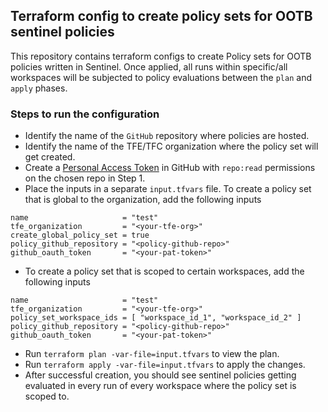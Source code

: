 ## Terraform config to create policy sets for OOTB sentinel policies

This repository contains terraform configs to create Policy sets for OOTB policies written in Sentinel. Once applied, all runs within specific/all workspaces will be subjected to policy evaluations between the `plan` and `apply` phases.

### Steps to run the configuration

- Identify the name of the `GitHub` repository where policies are hosted.
- Identify the name of the TFE/TFC organization where the policy set will get created.
- Create a [Personal Access Token](https://docs.github.com/en/authentication/keeping-your-account-and-data-secure/managing-your-personal-access-tokens) in GitHub with `repo:read` permissions on the chosen repo in Step 1.
- Place the inputs in a separate `input.tfvars` file. To create a policy set that is global to the organization, add the following inputs
```hcl
name                     = "test"
tfe_organization         = "<your-tfe-org>"
create_global_policy_set = true
policy_github_repository = "<policy-github-repo>"
github_oauth_token       = "<your-pat-token>"
```
- To create a policy set that is scoped to certain workspaces, add the following inputs
```hcl
name                     = "test"
tfe_organization         = "<your-tfe-org>"
policy_set_workspace_ids = [ "workspace_id_1", "workspace_id_2" ]
policy_github_repository = "<policy-github-repo>"
github_oauth_token       = "<your-pat-token>"
```
- Run `terraform plan -var-file=input.tfvars` to view the plan.
- Run `terraform apply -var-file=input.tfvars` to apply the changes.
- After successful creation, you should see sentinel policies getting evaluated in every run of every workspace where the policy set is scoped to.